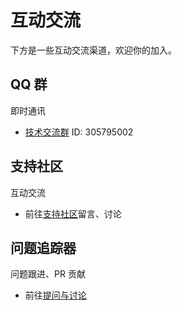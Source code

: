 # 互动交流

下方是一些互动交流渠道，欢迎你的加入。

## QQ 群

即时通讯

- [技术交流群](https://qm.qq.com/cgi-bin/qm/qr?k=JdZJTPzOEsDo3gCR1ENENRXqWPmM-67l&jump_from=webapi&authKey=5EZ6xwqKptmf3U3QMT/IkclubXceZt2JWqkiQbfwXiELv2d4roHTMX32MmBWoi4q) ID: 305795002

## 支持社区

互动交流

- 前往[支持社区](https://discuss.plugins-world.cn)留言、讨论

## 问题追踪器

问题跟进、PR 贡献

- 前往[提问与讨论](https://gitee.com/github-mouyong/plugins-world/issues)
